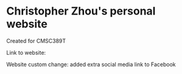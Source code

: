 # Christopher Zhou's personal website

Created for CMSC389T

Link to website: 

Website custom change: added extra social media link to Facebook
